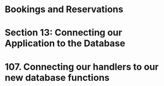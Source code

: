 # Bookings and Reservations

# Section 13: Connecting our Application to the Database

# 107. Connecting our handlers to our new database functions
